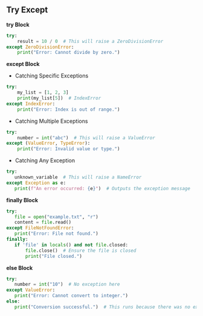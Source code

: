 ## Try Except
**try Block**
```python
try:
    result = 10 / 0  # This will raise a ZeroDivisionError
except ZeroDivisionError:
    print("Error: Cannot divide by zero.")
```
**except Block**   
- Catching Specific Exceptions
```python
try:
    my_list = [1, 2, 3]
    print(my_list[5])  # IndexError
except IndexError:
    print("Error: Index is out of range.")
```
- Catching Multiple Exceptions  
```python
try:
    number = int("abc")  # This will raise a ValueError
except (ValueError, TypeError):
    print("Error: Invalid value or type.")
```
- Catching Any Exception
 ```python
try:
    unknown_variable  # This will raise a NameError
except Exception as e:
    print(f"An error occurred: {e}")  # Outputs the exception message
```
**finally Block**
 ```python
try:
    file = open("example.txt", "r")
    content = file.read()
except FileNotFoundError:
    print("Error: File not found.")
finally:
    if 'file' in locals() and not file.closed:
        file.close()  # Ensure the file is closed
        print("File closed.")
```
**else Block**
 ```python
try:
    number = int("10")  # No exception here
except ValueError:
    print("Error: Cannot convert to integer.")
else:
    print("Conversion successful.")  # This runs because there was no exception
```
